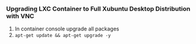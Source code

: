 ### Upgrading LXC Container to Full Xubuntu Desktop Distribution with VNC

1. In container console upgrade all packages
  1. `apt-get update && apt-get upgrade -y`